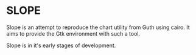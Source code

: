SLOPE
=====

Slope is an attempt to reproduce the chart utility from Guth
using cairo. It aims to provide the Gtk environment with such
a tool.

Slope is in it's early stages of development.

